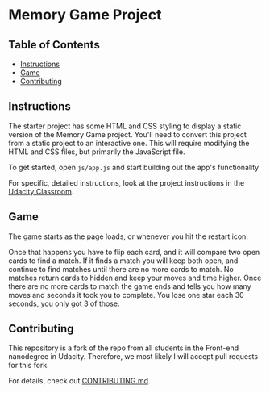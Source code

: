 # Memory Game Project

## Table of Contents

* [Instructions](#instructions)
* [Game](#game)
* [Contributing](#contributing)

## Instructions

The starter project has some HTML and CSS styling to display a static version of the Memory Game project. You'll need to convert this project from a static project to an interactive one. This will require modifying the HTML and CSS files, but primarily the JavaScript file.

To get started, open `js/app.js` and start building out the app's functionality

For specific, detailed instructions, look at the project instructions in the [Udacity Classroom](https://classroom.udacity.com/me).

## Game

The game starts as the page loads, or whenever you hit the restart icon.

Once that happens you have to flip each card, and it will compare two open cards to find a match.
If it finds a match you will keep both open, and continue to find matches until there are no more cards to match.
No matches return cards to hidden and keep your moves and time higher.
Once there are no more cards to match the game ends and tells you how many moves and seconds it took you to complete.
You lose one star each 30 seconds, you only got 3 of those.

## Contributing

This repository is a fork of the repo from all students in the Front-end nanodegree in Udacity. Therefore, we most likely I will accept pull requests for this fork.

For details, check out [CONTRIBUTING.md](CONTRIBUTING.md).
